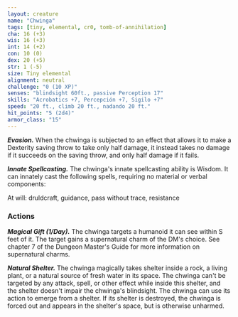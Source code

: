 ```yaml
---
layout: creature
name: "Chwinga"
tags: [tiny, elemental, cr0, tomb-of-annihilation]
cha: 16 (+3)
wis: 16 (+3)
int: 14 (+2)
con: 10 (0)
dex: 20 (+5)
str: 1 (-5)
size: Tiny elemental
alignment: neutral
challenge: "0 (10 XP)"
senses: "blindsight 60ft., passive Perception 17"
skills: "Acrobatics +7, Percepción +7, Sigilo +7"
speed: "20 ft., climb 20 ft., nadando 20 ft."
hit_points: "5 (2d4)"
armor_class: "15"
---
```


***Evasion.*** When the chwinga is subjected to an effect that allows it to make a Dexterity saving throw to take only half damage, it instead takes no damage if it succeeds on the saving throw, and only half damage if it fails.

***Innate Spellcasting.*** The chwinga's innate spellcasting ability is Wisdom. It can innately cast the following spells, requiring no material or verbal components:

At will: druldcraft, guidance, pass without trace, resistance

### Actions

***Magical Gift (1/Day).*** The chwinga targets a humanoid it can see within S feet of it. The target gains a supernatural charm of the DM's choice. See chapter 7 of the Dungeon Master's Guide for more information on supernatural charms.

***Natural Shelter.*** The chwinga magically takes shelter inside a rock, a living plant, or a natural source of fresh water in its space. The chwinga can't be targeted by any attack, spell, or other effect while inside this shelter, and the shelter doesn't impair the chwinga's blindsight. The chwinga can use its action to emerge from a shelter. If its shelter is destroyed, the chwinga is forced out and appears in the shelter's space, but is otherwise unharmed.